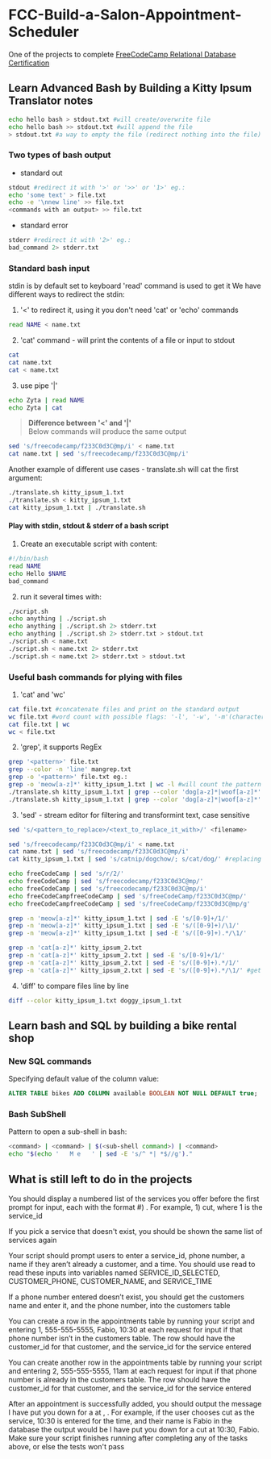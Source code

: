 # FCC-Build-a-Salon-Appointment-Scheduler
One of the projects to complete [FreeCodeCamp Relational Database Certification](https://www.freecodecamp.org/learn/relational-database/)

## Learn Advanced Bash by Building a Kitty Ipsum Translator notes

```sh
echo hello bash > stdout.txt #will create/overwrite file
echo hello bash >> stdout.txt #will append the file
> stdout.txt #a way to empty the file (redirect nothing into the file)
```

### Two types of bash output
- standard out
```sh
stdout #redirect it with '>' or '>>' or '1>' eg.:
echo 'some text' > file.txt
echo -e '\nnew line' >> file.txt
<commands with an output> >> file.txt
```
- standard error
```sh
stderr #redirect it with '2>' eg.:
bad_command 2> stderr.txt
```

### Standard bash input
stdin is by default set to keyboard
'read' command is used to get it
We have different ways to redirect the stdin:
1. '<' to redirect it, using it you don't need 'cat' or 'echo' commands
```sh
read NAME < name.txt
```
2. 'cat' command - will print the contents of a file or input to stdout
```sh
cat
cat name.txt
cat < name.txt
```
3. use pipe '|'
```sh
echo Zyta | read NAME
echo Zyta | cat
```
> **Difference between '<' and '|'**
> <br>Below commands will produce the same output
```sh
sed 's/freecodecamp/f233C0d3C@mp/i' < name.txt
cat name.txt | sed 's/freecodecamp/f233C0d3C@mp/i'
```

Another example of different use cases - translate.sh will cat the first argument:
```sh
./translate.sh kitty_ipsum_1.txt
./translate.sh < kitty_ipsum_1.txt
cat kitty_ipsum_1.txt | ./translate.sh
```


#### Play with stdin, stdout & stderr of a bash script
1. Create an executable script with content:
```sh
#!/bin/bash
read NAME
echo Hello $NAME
bad_command
```
2. run it several times with:
```sh
./script.sh
echo anything | ./script.sh
echo anything | ./script.sh 2> stderr.txt
echo anything | ./script.sh 2> stderr.txt > stdout.txt
./script.sh < name.txt
./script.sh < name.txt 2> stderr.txt
./script.sh < name.txt 2> stderr.txt > stdout.txt
```

### Useful bash commands for plying with files
1. 'cat' and 'wc'
```sh
cat file.txt #concatenate files and print on the standard output
wc file.txt #word count with possible flags: '-l', '-w', '-m'(characters)
cat file.txt | wc
wc < file.txt
```
2. 'grep', it supports RegEx
```sh
grep '<pattern>' file.txt
grep --color -n 'line' mangrep.txt
grep -o '<pattern>' file.txt eg.:
grep -o 'meow[a-z]*' kitty_ipsum_1.txt | wc -l #will count the pattern appearence
./translate.sh kitty_ipsum_1.txt | grep --color 'dog[a-z]*|woof[a-z]*'
./translate.sh kitty_ipsum_1.txt | grep --color 'dog[a-z]*|woof[a-z]*' -E
```

3. 'sed' - stream editor for filtering and transformint text, case sensitive
```sh
sed 's/<pattern_to_replace>/<text_to_replace_it_with>/' <filename>

sed 's/freecodecamp/f233C0d3C@mp/i' < name.txt
cat name.txt | sed 's/freecodecamp/f233C0d3C@mp/i'
cat kitty_ipsum_1.txt | sed 's/catnip/dogchow/; s/cat/dog/' #replacing many stuff at once

echo freeCodeCamp | sed 's/r/2/'
echo freeCodeCamp | sed 's/freecodecamp/f233C0d3C@mp/'
echo freeCodeCamp | sed 's/freecodecamp/f233C0d3C@mp/i'
echo freeCodeCampfreeCodeCamp | sed 's/freeCodeCamp/f233C0d3C@mp/'
echo freeCodeCampfreeCodeCamp | sed 's/freeCodeCamp/f233C0d3C@mp/g'

grep -n 'meow[a-z]*' kitty_ipsum_1.txt | sed -E 's/[0-9]+/1/'
grep -n 'meow[a-z]*' kitty_ipsum_1.txt | sed -E 's/([0-9]+)/\1/'
grep -n 'meow[a-z]*' kitty_ipsum_1.txt | sed -E 's/([0-9]+).*/\1/'

grep -n 'cat[a-z]*' kitty_ipsum_2.txt
grep -n 'cat[a-z]*' kitty_ipsum_2.txt | sed -E 's/[0-9]+/1/'
grep -n 'cat[a-z]*' kitty_ipsum_2.txt | sed -E 's/([0-9]+).*/1/'
grep -n 'cat[a-z]*' kitty_ipsum_2.txt | sed -E 's/([0-9]+).*/\1/' #get line numbers that pattern appears on
```
4. 'diff' to compare files line by line
```sh
diff --color kitty_ipsum_1.txt doggy_ipsum_1.txt
```

## Learn bash and SQL by building a bike rental shop

### New SQL commands
Specifying default value of the column value:<br>
```sql
ALTER TABLE bikes ADD COLUMN available BOOLEAN NOT NULL DEFAULT true;
```

### Bash SubShell
Pattern to open a sub-shell in bash:
```sh
<command> | <command> | $(<sub-shell command>) | <command>
echo "$(echo '   M e   ' | sed -E 's/^ *| *$//g')."
```

## What is still left to do in the projects
You should display a numbered list of the services you offer before the first prompt for input, each with the format #) <service>. For example, 1) cut, where 1 is the service_id

If you pick a service that doesn't exist, you should be shown the same list of services again

Your script should prompt users to enter a service_id, phone number, a name if they aren’t already a customer, and a time. You should use read to read these inputs into variables named SERVICE_ID_SELECTED, CUSTOMER_PHONE, CUSTOMER_NAME, and SERVICE_TIME

If a phone number entered doesn’t exist, you should get the customers name and enter it, and the phone number, into the customers table

You can create a row in the appointments table by running your script and entering 1, 555-555-5555, Fabio, 10:30 at each request for input if that phone number isn’t in the customers table. The row should have the customer_id for that customer, and the service_id for the service entered

You can create another row in the appointments table by running your script and entering 2, 555-555-5555, 11am at each request for input if that phone number is already in the customers table. The row should have the customer_id for that customer, and the service_id for the service entered

After an appointment is successfully added, you should output the message I have put you down for a <service> at <time>, <name>. For example, if the user chooses cut as the service, 10:30 is entered for the time, and their name is Fabio in the database the output would be I have put you down for a cut at 10:30, Fabio. Make sure your script finishes running after completing any of the tasks above, or else the tests won't pass











